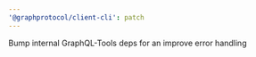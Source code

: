 ```yaml
---
'@graphprotocol/client-cli': patch
---
```


Bump internal GraphQL-Tools deps for an improve error handling
